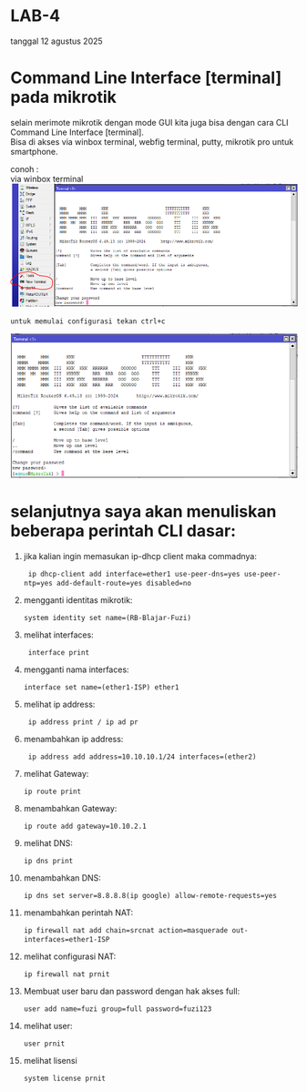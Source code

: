# LAB-4
tanggal 12 agustus 2025
# Command Line Interface [terminal] pada mikrotik
selain merimote mikrotik dengan mode GUI kita juga bisa dengan cara CLI Command Line Interface [terminal].  
Bisa di akses via winbox terminal, webfig terminal, putty, mikrotik pro untuk smartphone. 

conoh :  
via winbox terminal
![y](tl.PNG) 

    untuk memulai configurasi tekan ctrl+c 
![y](tl1.PNG) 

# selanjutnya saya akan menuliskan beberapa perintah CLI dasar:  
1. jika kalian ingin memasukan ip-dhcp client maka commadnya:
   
        ip dhcp-client add interface=ether1 use-peer-dns=yes use-peer-ntp=yes add-default-route=yes disabled=no
   
3. mengganti identitas mikrotik:

       system identity set name=(RB-Blajar-Fuzi)
   
5. melihat interfaces:

        interface print
   
7. mengganti nama interfaces:

       interface set name=(ether1-ISP) ether1

8. melihat ip address:
  
        ip address print / ip ad pr
    
9. menambahkan ip address:

        ip address add address=10.10.10.1/24 interfaces=(ether2)
    
10. melihat Gateway:

        ip route print
    
11. menambahkan Gateway:

        ip route add gateway=10.10.2.1
    
12. melihat DNS:

        ip dns print

13. menambahkan DNS:

        ip dns set server=8.8.8.8(ip google) allow-remote-requests=yes
    
14. menambahkan perintah NAT:

        ip firewall nat add chain=srcnat action=masquerade out-interfaces=ether1-ISP

    
15. melihat configurasi NAT:

        ip firewall nat prnit
    
17. Membuat user baru dan password dengan hak akses full:

        user add name=fuzi group=full password=fuzi123
    
21. melihat user:

        user prnit
    
23. melihat lisensi

        system license prnit

    

   



